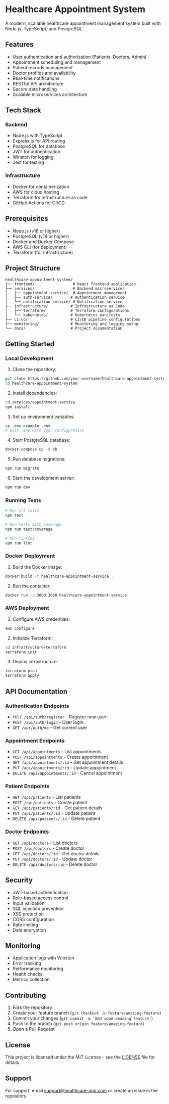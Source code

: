 # Healthcare Appointment System

A modern, scalable healthcare appointment management system built with Node.js, TypeScript, and PostgreSQL.

## Features

- User authentication and authorization (Patients, Doctors, Admin)
- Appointment scheduling and management
- Patient records management
- Doctor profiles and availability
- Real-time notifications
- RESTful API architecture
- Secure data handling
- Scalable microservices architecture

## Tech Stack

### Backend
- Node.js with TypeScript
- Express.js for API routing
- PostgreSQL for database
- JWT for authentication
- Winston for logging
- Jest for testing

### Infrastructure
- Docker for containerization
- AWS for cloud hosting
- Terraform for infrastructure as code
- GitHub Actions for CI/CD

## Prerequisites

- Node.js (v18 or higher)
- PostgreSQL (v14 or higher)
- Docker and Docker Compose
- AWS CLI (for deployment)
- Terraform (for infrastructure)

## Project Structure

```
healthcare-appointment-system/
├── frontend/                 # React frontend application
├── services/                 # Backend microservices
│   ├── appointment-service/  # Appointment management
│   ├── auth-service/        # Authentication service
│   └── notification-service/ # Notification service
├── infrastructure/          # Infrastructure as Code
│   ├── terraform/           # Terraform configurations
│   └── kubernetes/          # Kubernetes manifests
├── ci-cd/                   # CI/CD pipeline configurations
├── monitoring/              # Monitoring and logging setup
└── docs/                    # Project documentation
```

## Getting Started

### Local Development

1. Clone the repository:
```bash
git clone https://github.com/your-username/healthcare-appointment-system.git
cd healthcare-appointment-system
```

2. Install dependencies:
```bash
cd services/appointment-service
npm install
```

3. Set up environment variables:
```bash
cp .env.example .env
# Edit .env with your configuration
```

4. Start PostgreSQL database:
```bash
docker-compose up -d db
```

5. Run database migrations:
```bash
npm run migrate
```

6. Start the development server:
```bash
npm run dev
```

### Running Tests

```bash
# Run all tests
npm test

# Run tests with coverage
npm run test:coverage

# Run linting
npm run lint
```

### Docker Deployment

1. Build the Docker image:
```bash
docker build -t healthcare-appointment-service .
```

2. Run the container:
```bash
docker run -p 3000:3000 healthcare-appointment-service
```

### AWS Deployment

1. Configure AWS credentials:
```bash
aws configure
```

2. Initialize Terraform:
```bash
cd infrastructure/terraform
terraform init
```

3. Deploy infrastructure:
```bash
terraform plan
terraform apply
```

## API Documentation

### Authentication Endpoints

- `POST /api/auth/register` - Register new user
- `POST /api/auth/login` - User login
- `GET /api/auth/me` - Get current user

### Appointment Endpoints

- `GET /api/appointments` - List appointments
- `POST /api/appointments` - Create appointment
- `GET /api/appointments/:id` - Get appointment details
- `PUT /api/appointments/:id` - Update appointment
- `DELETE /api/appointments/:id` - Cancel appointment

### Patient Endpoints

- `GET /api/patients` - List patients
- `POST /api/patients` - Create patient
- `GET /api/patients/:id` - Get patient details
- `PUT /api/patients/:id` - Update patient
- `DELETE /api/patients/:id` - Delete patient

### Doctor Endpoints

- `GET /api/doctors` - List doctors
- `POST /api/doctors` - Create doctor
- `GET /api/doctors/:id` - Get doctor details
- `PUT /api/doctors/:id` - Update doctor
- `DELETE /api/doctors/:id` - Delete doctor

## Security

- JWT-based authentication
- Role-based access control
- Input validation
- SQL injection prevention
- XSS protection
- CORS configuration
- Rate limiting
- Data encryption

## Monitoring

- Application logs with Winston
- Error tracking
- Performance monitoring
- Health checks
- Metrics collection

## Contributing

1. Fork the repository
2. Create your feature branch (`git checkout -b feature/amazing-feature`)
3. Commit your changes (`git commit -m 'Add some amazing feature'`)
4. Push to the branch (`git push origin feature/amazing-feature`)
5. Open a Pull Request

## License

This project is licensed under the MIT License - see the [LICENSE](LICENSE) file for details.

## Support

For support, email support@healthcare-app.com or create an issue in the repository. 